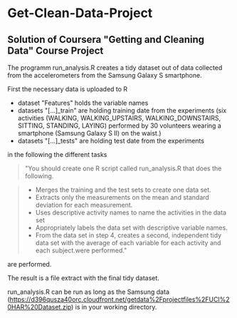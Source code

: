 # Get-Clean-Data-Project
## Solution of Coursera "Getting and Cleaning Data" Course Project

The programm run_analysis.R creates a tidy dataset out of data collected from the accelerometers from the Samsung Galaxy S smartphone.

First the necessary data is uploaded to R

* dataset "Features" holds the variable names
* datasets "[...]_train" are holding training date from the experiments (six activities (WALKING, WALKING_UPSTAIRS, WALKING_DOWNSTAIRS, SITTING, STANDING, LAYING) performed by 30 volunteers wearing a smartphone (Samsung Galaxy S II) on the waist.)
* datasets "[...]_tests" are holding test date from the experiments

in the following the different tasks

> "You should create one R script called run_analysis.R that does the following.

>* Merges the training and the test sets to create one data set.
>* Extracts only the measurements on the mean and standard deviation for each measurement.
>* Uses descriptive activity names to name the activities in the data set
>* Appropriately labels the data set with descriptive variable names.
>* From the data set in step 4, creates a second, independent tidy data set with the average of each variable for each activity and each subject.were performed."

are performed.

The result is a file extract with the final tidy dataset.

run_analysis.R can be run as long as the Samsung data (https://d396qusza40orc.cloudfront.net/getdata%2Fprojectfiles%2FUCI%20HAR%20Dataset.zip) is in your working directory.

